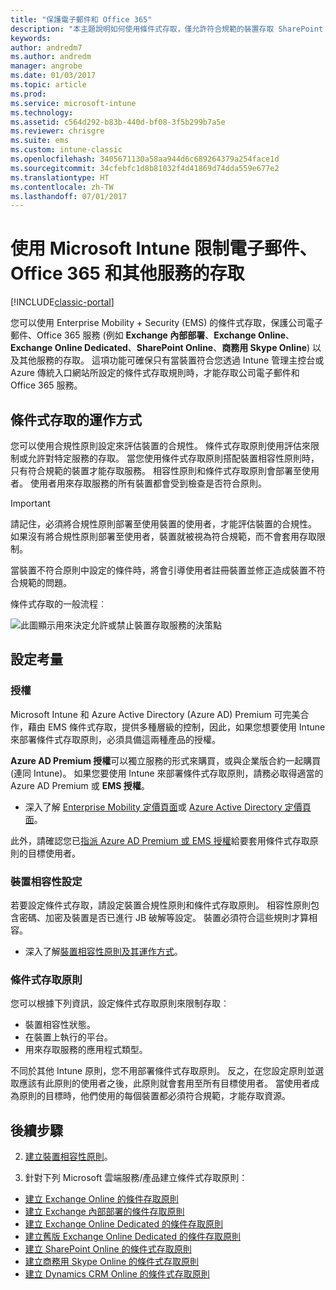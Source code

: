 ```yaml
---
title: "保護電子郵件和 Office 365"
description: "本主題說明如何使用條件式存取，僅允許符合規範的裝置存取 SharePoint Online 與其他服務上的公司電子郵件和公司資料。"
keywords: 
author: andredm7
ms.author: andredm
manager: angrobe
ms.date: 01/03/2017
ms.topic: article
ms.prod: 
ms.service: microsoft-intune
ms.technology: 
ms.assetid: c564d292-b83b-440d-bf08-3f5b299b7a5e
ms.reviewer: chrisgre
ms.suite: ems
ms.custom: intune-classic
ms.openlocfilehash: 3405671130a58aa944d6c689264379a254face1d
ms.sourcegitcommit: 34cfebfc1d8b81032f4d41869d74dda559e677e2
ms.translationtype: HT
ms.contentlocale: zh-TW
ms.lasthandoff: 07/01/2017
---
```

# <a name="protect-access-to-email-office-365-and-other-services-with-microsoft-intune"></a>使用 Microsoft Intune 限制電子郵件、Office 365 和其他服務的存取

[!INCLUDE[classic-portal](../includes/classic-portal.md)]

您可以使用 Enterprise Mobility + Security (EMS) 的條件式存取，保護公司電子郵件、Office 365 服務 (例如 **Exchange 內部部署**、**Exchange Online**、**Exchange Online Dedicated**、**SharePoint Online**、**商務用 Skype Online**) 以及其他服務的存取。 這項功能可確保只有當裝置符合您透過 Intune 管理主控台或 Azure 傳統入口網站所設定的條件式存取規則時，才能存取公司電子郵件和 Office 365 服務。
## <a name="how-does-conditional-access-work"></a>條件式存取的運作方式
您可以使用合規性原則設定來評估裝置的合規性。 條件式存取原則使用評估來限制或允許對特定服務的存取。 當您使用條件式存取原則搭配裝置相容性原則時，只有符合規範的裝置才能存取服務。 相容性原則和條件式存取原則會部署至使用者。 使用者用來存取服務的所有裝置都會受到檢查是否符合原則。

> [!IMPORTANT]
> 請記住，必須將合規性原則部署至使用裝置的使用者，才能評估裝置的合規性。
> 如果沒有將合規性原則部署至使用者，裝置就被視為符合規範，而不會套用存取限制。

當裝置不符合原則中設定的條件時，將會引導使用者註冊裝置並修正造成裝置不符合規範的問題。

條件式存取的一般流程︰

![此圖顯示用來決定允許或禁止裝置存取服務的決策點](../media/ConditionalAccess4.png)

## <a name="setup-considerations"></a>設定考量

### <a name="licensing"></a>授權

Microsoft Intune 和 Azure Active Directory (Azure AD) Premium 可完美合作，藉由 EMS 條件式存取，提供多種層級的控制，因此，如果您想要使用 Intune 來部署條件式存取原則，必須具備這兩種產品的授權。

**Azure AD Premium 授權**可以獨立服務的形式來購買，或與企業版合約一起購買 (連同 Intune)。 如果您要使用 Intune 來部署條件式存取原則，請務必取得適當的 Azure AD Premium 或 **EMS 授權**。

- 深入了解 [Enterprise Mobility 定價頁面](https://www.microsoft.com/cloud-platform/enterprise-mobility-pricing)或 [Azure Active Directory 定價頁面](https://azure.microsoft.com/pricing/details/active-directory/)。

此外，請確認您已[指派 Azure AD Premium 或 EMS 授權](/intune/licenses-assign)給要套用條件式存取原則的目標使用者。

### <a name="device-compliance-settings"></a>裝置相容性設定

若要設定條件式存取，請設定裝置合規性原則和條件式存取原則。 相容性原則包含密碼、加密及裝置是否已進行 JB 破解等設定。 裝置必須符合這些規則才算相容。

- 深入了解[裝置相容性原則及其運作方式](introduction-to-device-compliance-policies-in-microsoft-intune.md)。

### <a name="conditional-access-policy"></a>條件式存取原則

您可以根據下列資訊，設定條件式存取原則來限制存取︰
- 裝置相容性狀態。
- 在裝置上執行的平台。
- 用來存取服務的應用程式類型。

不同於其他 Intune 原則，您不用部署條件式存取原則。 反之，在您設定原則並選取應該有此原則的使用者之後，此原則就會套用至所有目標使用者。 當使用者成為原則的目標時，他們使用的每個裝置都必須符合規範，才能存取資源。


## <a name="next-steps"></a>後續步驟


2. [建立裝置相容性原則](create-a-device-compliance-policy-in-microsoft-intune.md)。

2.  針對下列 Microsoft 雲端服務/產品建立條件式存取原則：

  - [建立 Exchange Online 的條件存取原則](restrict-access-to-exchange-online-with-microsoft-intune.md)
  - [建立 Exchange 內部部署的條件存取原則](restrict-access-to-exchange-onpremises-with-microsoft-intune.md)
  - [建立 Exchange Online Dedicated 的條件存取原則](restrict-access-to-exchange-online-with-microsoft-intune.md)
  - [建立舊版 Exchange Online Dedicated 的條件存取原則](restrict-access-to-exchange-onpremises-with-microsoft-intune.md)
  - [建立 SharePoint Online 的條件式存取原則](restrict-access-to-sharepoint-online-with-microsoft-intune.md)
  - [建立商務用 Skype Online 的條件式存取原則](restrict-access-to-skype-for-business-online-with-microsoft-intune.md)
  - [建立 Dynamics CRM Online 的條件式存取原則](restrict-access-to-dynamics-crm-online-with-microsoft-intune.md)
